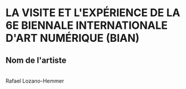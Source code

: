# LA VISITE ET L'EXPÉRIENCE DE LA 6E BIENNALE INTERNATIONALE D'ART NUMÉRIQUE (BIAN)

<h2>Nom de l'artiste</h2><br/>
Rafael Lozano-Hemmer

